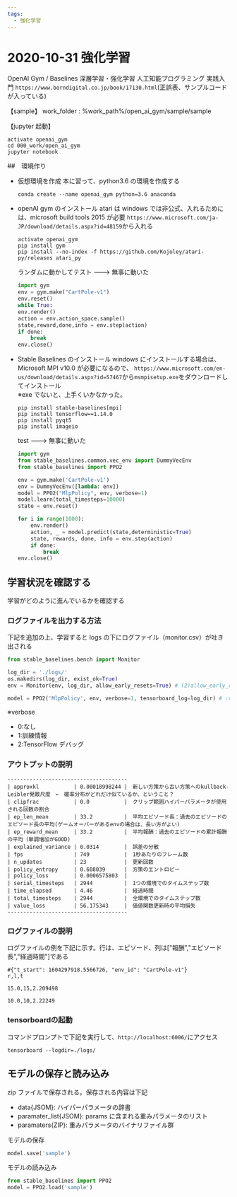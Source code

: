 ```yaml
---
tags:
  - 強化学習
---
```


# 2020-10-31 強化学習

OpenAI Gym / Baselines 深層学習・強化学習 人工知能プログラミング 実践入門
`https://www.borndigital.co.jp/book/17130.html`(正誤表、サンプルコードが入っている)

【sample】
work_folder : %work_path%/open_ai_gym/sample/sample

【jupyter 起動】

```jupyter
activate openai_gym
cd 000_work/open_ai_gym
jupyter notebook
```

##　環境作り

- 仮想環境を作成
  本に習って、python3.6 の環境を作成する

  ```create_env
  conda create --name openai_gym python=3.6 anaconda
  ```

- openAI gym のインストール
  atari は windows では非公式、入れるためには、microsoft build tools 2015 が必要
  `https://www.microsoft.com/ja-JP/download/details.aspx?id=48159`から入れる

  ```pip
  activate openai_gym
  pip install gym
  pip install --no-index -f https://github.com/Kojoley/atari-py/releases atari_py
  ```

  ランダムに動かしてテスト ---> 無事に動いた

  ```test.py
  import gym
  env = gym.make("CartPole-v1")
  env.reset()
  while True:
  env.render()
  action = env.action_space.sample()
  state,reward,done,info = env.step(action)
  if done:
      break
  env.close()
  ```

- Stable Baselines のインストール
  windows にインストールする場合は、Microsoft MPI v10.0 が必要になるので、
  `https://www.microsoft.com/en-us/download/details.aspx?id=57467`から`msmpisetup.exe`をダウンロードしてインストール  
   ※exe でないと、上手くいかなかった。

  ```pip
  pip install stable-baselines[mpi]
  pip install tensorflow==1.14.0
  pip install pyqt5
  pip install imageio
  ```

  test ---> 無事に動いた

  ```test.py
  import gym
  from stable_baselines.common.vec_env import DummyVecEnv
  from stable_baselines import PPO2

  env = gym.make('CartPole-v1')
  env = DummyVecEnv([lambda: env])
  model = PPO2("MlpPolicy", env, verbose=1)
  model.learn(total_timesteps=10000)
  state = env.reset()

  for i in range(1000):
      env.render()
      action, _ = model.predict(state,deterministic=True)
      state, rewards, done, info = env.step(action)
      if done:
          break
  env.close()
  ```

## 学習状況を確認する

学習がどのように進んでいるかを確認する

### ログファイルを出力する方法

下記を追加の上、学習すると logs の下にログファイル（monitor.csv）が吐き出される

```log.py
from stable_baselines.bench import Monitor

log_dir = './logs/'
os.makedirs(log_dir, exist_ok=True)
env = Monitor(env, log_dir, allow_early_resets=True) # (2)allow_early_resets：学習前の環境リセット許可の有無

model = PPO2('MlpPolicy', env, verbose=1, tensorboard_log=log_dir) # :verbose=1で訓練情報出力,tensorboard_logでフォルダを指定すると、tensorboardのログがでる
```

※verbose

- 0:なし
- 1:訓練情報
- 2:TensorFlow デバッグ

### アウトプットの説明

```out
--------------------------------------
| approxkl           | 0.00018998244 |　新しい方策から古い方策へのkullback-Leibler発散尺度　←　確率分布がどれだけ似ているか、ということ？
| clipfrac           | 0.0           |　クリップ範囲ハイパーパラメータが使用される回数の割合
| ep_len_mean        | 33.2          |　平均エピソード長：過去のエピソードのエピソード長の平均(ゲームオーバーがあるenvの場合は、長い方がよい)
| ep_reward_mean     | 33.2          |　平均報酬：過去のエピソードの累計報酬の平均（単調増加がGOOD)
| explained_variance | 0.0314        |　誤差の分散
| fps                | 749           |　1秒あたりのフレーム数
| n_updates          | 23            |　更新回数
| policy_entropy     | 0.608039      |　方策のエントロピー
| policy_loss        | 0.0006575803  |
| serial_timesteps   | 2944          |　1つの環境でのタイムステップ数
| time_elapsed       | 4.46          |　経過時間
| total_timesteps    | 2944          |　全環境でのタイムステップ数
| value_loss         | 56.175343     |　価値関数更新時の平均損失
--------------------------------------
```

### ログファイルの説明

ログファイルの例を下記に示す。行は、エピソード、列は["報酬","エピソード長","経過時間"]である

```log.csv
#{"t_start": 1604297918.5566726, "env_id": "CartPole-v1"}
r,l,t

15.0,15,2.209498

10.0,10,2.22249
```

### tensorboardの起動

コマンドプロンプトで下記を実行して、`http://localhost:6006/`にアクセス

```tensorboard
tensorboard --logdir=./logs/
```



## モデルの保存と読み込み

zip ファイルで保存される。保存される内容は下記

- data{JSOM}: ハイパーパラメータの辞書
- paramater_list{JSOM}: params に含まれる重みパラメータのリスト
- paramaters{ZIP}: 重みパラメータのバイナリファイル群

モデルの保存

```save.py
model.save('sample')
```

モデルの読み込み

```load.py
from stable_baselines import PPO2
model = PPO2.load('sample')
```

